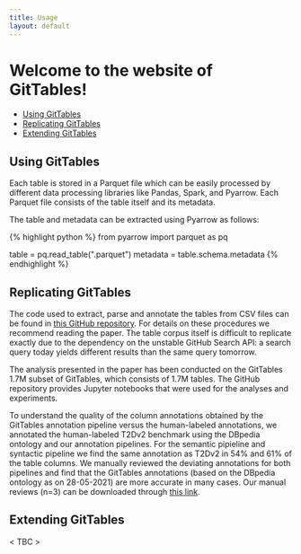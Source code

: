 ```yaml
---
title: Usage
layout: default
---
```


# Welcome to the website of **GitTables**!

- [Using GitTables](#using-gittables)
- [Replicating GitTables](#replicating-gittables)
- [Extending GitTables](#extending-gittables)

## Using GitTables

Each table is stored in a Parquet file which can be easily processed by different data processing libraries like Pandas, Spark, and Pyarrow. Each Parquet file consists of the table itself and its metadata.

The table and metadata can be extracted using Pyarrow as follows:

{% highlight python %}
from pyarrow import parquet as pq

table = pq.read_table("<filename>.parquet")
metadata = table.schema.metadata
{% endhighlight %}


## Replicating GitTables

The code used to extract, parse and annotate the tables from CSV files can be found in [this GitHub repository](https://github.com/gittables). For details on these procedures we recommend reading the paper. The table corpus itself is difficult to replicate exactly due to the dependency on the unstable GitHub Search API: a search query today yields different results than the same query tomorrow.

The analysis presented in the paper has been conducted on the GitTables 1.7M subset of GitTables, which consists of 1.7M tables. The GitHub repository provides Jupyter notebooks that were used for the analyses and experiments. 

To understand the quality of the column annotations obtained by the GitTables annotation pipeline versus the human-labeled annotations, we annotated the human-labeled T2Dv2 benchmark using the DBpedia ontology and our annotation pipelines. For the semantic pipieline and syntactic pipeline we find the same annotation as T2Dv2 in 54% and 61% of the table columns. We manually reviewed the deviating annotations for both pipelines and find that the GitTables annotations (based on the DBpedia ontology as on 28-05-2021) are more accurate in many cases. Our manual reviews (n=3) can be downloaded through [this link](downloads/GitTables_T2Dv2_incorrect_annotation_review.xlsx).


## Extending GitTables

< TBC >
